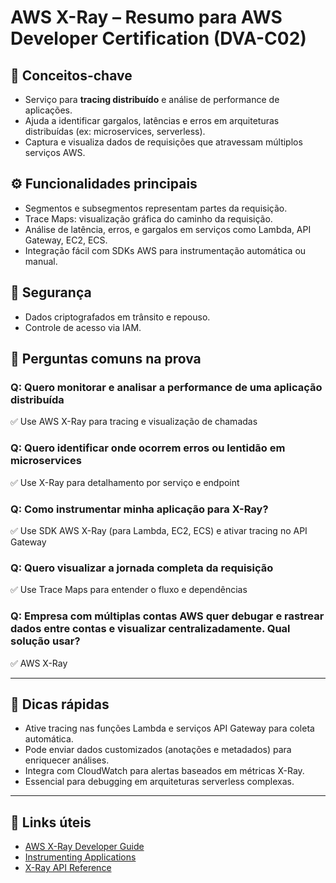 # AWS X-Ray – Resumo para AWS Developer Certification (DVA-C02)

## 🧠 Conceitos-chave
- Serviço para **tracing distribuído** e análise de performance de aplicações.
- Ajuda a identificar gargalos, latências e erros em arquiteturas distribuídas (ex: microservices, serverless).
- Captura e visualiza dados de requisições que atravessam múltiplos serviços AWS.

## ⚙️ Funcionalidades principais
- Segmentos e subsegmentos representam partes da requisição.
- Trace Maps: visualização gráfica do caminho da requisição.
- Análise de latência, erros, e gargalos em serviços como Lambda, API Gateway, EC2, ECS.
- Integração fácil com SDKs AWS para instrumentação automática ou manual.

## 🔐 Segurança
- Dados criptografados em trânsito e repouso.
- Controle de acesso via IAM.

## 🧪 Perguntas comuns na prova

### Q: Quero monitorar e analisar a performance de uma aplicação distribuída
✅ Use AWS X-Ray para tracing e visualização de chamadas

### Q: Quero identificar onde ocorrem erros ou lentidão em microservices
✅ Use X-Ray para detalhamento por serviço e endpoint

### Q: Como instrumentar minha aplicação para X-Ray?
✅ Use SDK AWS X-Ray (para Lambda, EC2, ECS) e ativar tracing no API Gateway

### Q: Quero visualizar a jornada completa da requisição
✅ Use Trace Maps para entender o fluxo e dependências

### Q: Empresa com múltiplas contas AWS quer debugar e rastrear dados entre contas e visualizar centralizadamente. Qual solução usar?
✅ AWS X-Ray

---

## 📌 Dicas rápidas
- Ative tracing nas funções Lambda e serviços API Gateway para coleta automática.
- Pode enviar dados customizados (anotações e metadados) para enriquecer análises.
- Integra com CloudWatch para alertas baseados em métricas X-Ray.
- Essencial para debugging em arquiteturas serverless complexas.

---

## 🔗 Links úteis
- [AWS X-Ray Developer Guide](https://docs.aws.amazon.com/xray/latest/devguide/aws-xray.html)
- [Instrumenting Applications](https://docs.aws.amazon.com/xray/latest/devguide/xray-sdk.html)
- [X-Ray API Reference](https://docs.aws.amazon.com/xray/latest/api/API_Operations.html)
